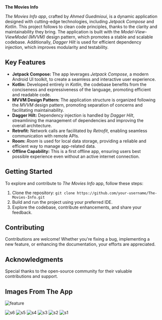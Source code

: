 **The Movies Info**

*The Movies Info app*, crafted by *Ahmed Guedmioui*, is a dynamic application designed with cutting-edge technologies, including *Jetpack Compose* and *Kotlin*. This project follows to clean code principles, thanks to the clarity and maintainability they bring. The application is built with the *Model-View-ViewModel (MVVM)* design pattern, which promotes a stable and scalable codebase. Additionally, *Dagger Hilt* is used for efficient dependency injection, which improves modularity and testability.


## Key Features

- **Jetpack Compose:** The app leverages *Jetpack Compose*, a modern Android UI toolkit, to create a seamless and interactive user experience.
- **Kotlin:** Developed entirely in *Kotlin*, the codebase benefits from the conciseness and expressiveness of the language, promoting efficient and readable code.
- **MVVM Design Pattern:** The application structure is organized following the *MVVM* design pattern, promoting separation of concerns and facilitating maintainability.
- **Dagger Hilt:** Dependency injection is handled by *Dagger Hilt*, streamlining the management of dependencies and improving the overall architecture.
- **Retrofit:** Network calls are facilitated by *Retrofit*, enabling seamless communication with remote APIs.
- **Room:** *Room* is used for local data storage, providing a reliable and efficient way to manage app-related data.
- **Offline Capability:** This is a first offline app, ensuring users best possible experience even without an active internet connection.

## Getting Started

To explore and contribute to *The Movies Info* app, follow these steps:

1. Clone the repository: `git clone https://github.com/your-username/The-Movies-Info.git`
2. Build and run the project using your preferred IDE.
3. Explore the codebase, contribute enhancements, and share your feedback.

## Contributing

Contributions are welcome! Whether you're fixing a bug, implementing a new feature, or enhancing the documentation, your efforts are appreciated.

## Acknowledgments

Special thanks to the open-source community for their valuable contributions and support.

## Images From The App
![feature](https://github.com/ahmed-guedmioui/The-Movies-Info/assets/138891005/9b987e15-f158-417a-a29c-368413a5a8b8)

![s6](https://github.com/ahmed-guedmioui/The-Movies-Info/assets/138891005/b507aa4d-5807-4a41-9c12-470b1969bbe4)
![s5](https://github.com/ahmed-guedmioui/The-Movies-Info/assets/138891005/9998f176-d02c-4f20-852c-cbe51d5813d0)
![s4](https://github.com/ahmed-guedmioui/The-Movies-Info/assets/138891005/5c34385c-8114-420b-9b8a-65b04d1d3c50)
![s3](https://github.com/ahmed-guedmioui/The-Movies-Info/assets/138891005/192cf490-583a-46a7-84a9-e2c7b135cfd8)
![s2](https://github.com/ahmed-guedmioui/The-Movies-Info/assets/138891005/9ea432d3-9be5-4564-86c1-ead703d7469a)
![s1](https://github.com/ahmed-guedmioui/The-Movies-Info/assets/138891005/a388a322-ac20-4e7e-ab9e-8b08f14c0d80)

